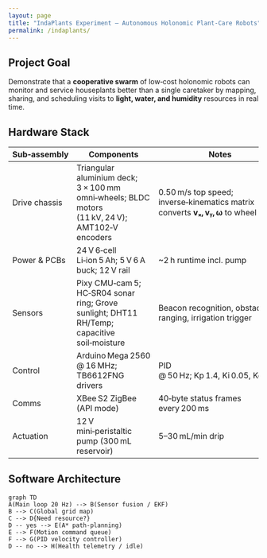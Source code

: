 ```yaml
---
layout: page
title: "IndaPlants Experiment – Autonomous Holonomic Plant‑Care Robots"
permalink: /indaplants/
---
```


## Project Goal
Demonstrate that a **cooperative swarm** of low‑cost holonomic robots can monitor and service houseplants better than a single caretaker by mapping, sharing, and scheduling visits to **light, water, and humidity** resources in real time.

## Hardware Stack
| Sub‑assembly | Components | Notes |
|--------------|-----------|-------|
| Drive chassis | Triangular aluminium deck; 3 × 100 mm omni‑wheels; BLDC motors (11 kV, 24 V); AMT102‑V encoders | 0.50 m/s top speed; inverse‑kinematics matrix converts **vₓ, vᵧ, ω** to wheel RPMs |
| Power & PCBs | 24 V 6‑cell Li‑ion 5 Ah; 5 V 6 A buck; 12 V rail | ~2 h runtime incl. pump |
| Sensors | Pixy CMU‑cam 5; HC‑SR04 sonar ring; Grove sunlight; DHT11 RH/Temp; capacitive soil‑moisture | Beacon recognition, obstacle ranging, irrigation trigger |
| Control | Arduino Mega 2560 @ 16 MHz; TB6612FNG drivers | PID @ 50 Hz; Kp 1.4, Ki 0.05, Kd 0.12 |
| Comms | XBee S2 ZigBee (API mode) | 40‑byte status frames every 200 ms |
| Actuation | 12 V mini‑peristaltic pump (300 mL reservoir) | 5–30 mL/min drip |

## Software Architecture
```mermaid
graph TD
A(Main loop 20 Hz) --> B(Sensor fusion / EKF)
B --> C(Global grid map)
C --> D{Need resource?}
D -- yes --> E(A* path‑planning)
E --> F(Motion command queue)
F --> G(PID velocity controller)
D -- no --> H(Health telemetry / idle)
